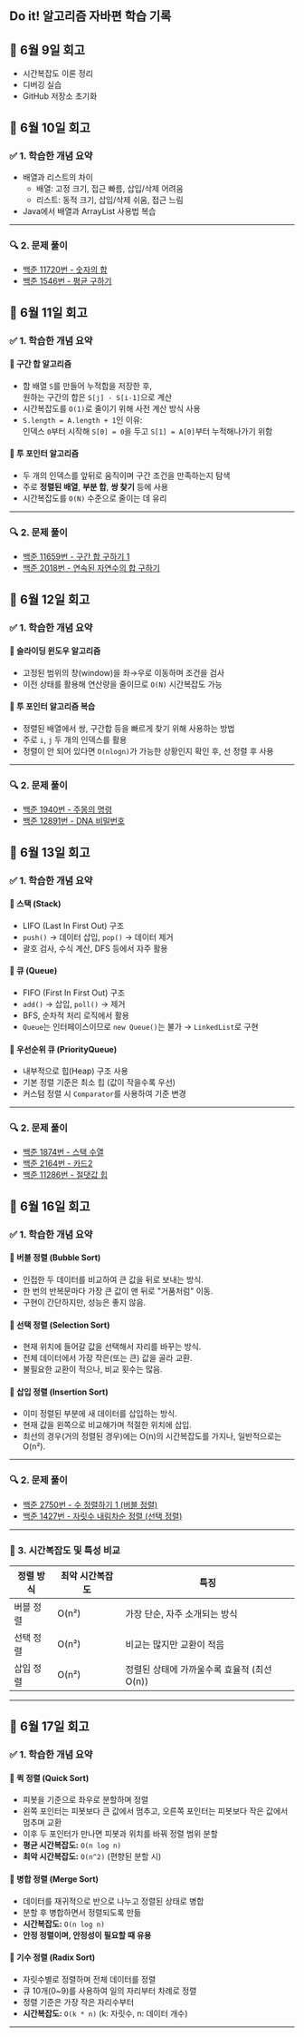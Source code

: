 ## Do it! 알고리즘 자바편 학습 기록

## 📅 6월 9일 회고
- 시간복잡도 이론 정리
- 디버깅 실습
- GitHub 저장소 초기화

## 📅 6월 10일 회고

### ✅ 1. 학습한 개념 요약
- 배열과 리스트의 차이
  - 배열: 고정 크기, 접근 빠름, 삽입/삭제 어려움
  - 리스트: 동적 크기, 삽입/삭제 쉬움, 접근 느림
- Java에서 배열과 ArrayList 사용법 복습

---

### 🔍 2. 문제 풀이
- [백준 11720번 - 숫자의 합](https://www.acmicpc.net/problem/11720)
- [백준 1546번 - 평균 구하기](https://www.acmicpc.net/problem/1546)

## 📅 6월 11일 회고

### ✅ 1. 학습한 개념 요약

#### 📌 구간 합 알고리즘
- 합 배열 `S`를 만들어 누적합을 저장한 후,  
  원하는 구간의 합은 `S[j] - S[i-1]`으로 계산
- 시간복잡도를 `O(1)`로 줄이기 위해 사전 계산 방식 사용
- `S.length = A.length + 1`인 이유:  
  인덱스 `0`부터 시작해 `S[0] = 0`을 두고 `S[1] = A[0]`부터 누적해나가기 위함

#### 📌 투 포인터 알고리즘
- 두 개의 인덱스를 앞뒤로 움직이며 구간 조건을 만족하는지 탐색
- 주로 **정렬된 배열**, **부분 합**, **쌍 찾기** 등에 사용
- 시간복잡도를 `O(N)` 수준으로 줄이는 데 유리

---

### 🔍 2. 문제 풀이
- [백준 11659번 - 구간 합 구하기 1](https://www.acmicpc.net/problem/11659)
- [백준 2018번 - 연속된 자연수의 합 구하기](https://www.acmicpc.net/problem/2018)

## 📅 6월 12일 회고

### ✅ 1. 학습한 개념 요약

#### 📌 슬라이딩 윈도우 알고리즘
- 고정된 범위의 창(window)을 좌→우로 이동하며 조건을 검사
- 이전 상태를 활용해 연산량을 줄이므로 `O(N)` 시간복잡도 가능

#### 📌 투 포인터 알고리즘 복습
- 정렬된 배열에서 쌍, 구간합 등을 빠르게 찾기 위해 사용하는 방법
- 주로 `i`, `j` 두 개의 인덱스를 활용
- 정렬이 안 되어 있다면 `O(nlogn)`가 가능한 상황인지 확인 후, 선 정렬 후 사용

---

### 🔍 2. 문제 풀이
- [백준 1940번 - 주몽의 명령](https://www.acmicpc.net/problem/1940)
- [백준 12891번 - DNA 비밀번호](https://www.acmicpc.net/problem/12891)

## 📅 6월 13일 회고

### ✅ 1. 학습한 개념 요약

#### 📌 스택 (Stack)
- LIFO (Last In First Out) 구조
- `push()` → 데이터 삽입, `pop()` → 데이터 제거
- 괄호 검사, 수식 계산, DFS 등에서 자주 활용

#### 📌 큐 (Queue)
- FIFO (First In First Out) 구조
- `add()` → 삽입, `poll()` → 제거
- BFS, 순차적 처리 로직에서 활용
- `Queue`는 인터페이스이므로 `new Queue()`는 불가 → `LinkedList`로 구현

#### 📌 우선순위 큐 (PriorityQueue)
- 내부적으로 힙(Heap) 구조 사용
- 기본 정렬 기준은 최소 힙 (값이 작을수록 우선)
- 커스텀 정렬 시 `Comparator`를 사용하여 기준 변경

---

### 🔍 2. 문제 풀이

- [백준 1874번 - 스택 수열](https://www.acmicpc.net/problem/1874)
- [백준 2164번 - 카드2](https://www.acmicpc.net/problem/2164)
- [백준 11286번 - 절댓값 힙](https://www.acmicpc.net/problem/11286)

## 📅 6월 16일 회고

### ✅ 1. 학습한 개념 요약

#### 📌 버블 정렬 (Bubble Sort)
- 인접한 두 데이터를 비교하여 큰 값을 뒤로 보내는 방식.
- 한 번의 반복문마다 가장 큰 값이 맨 뒤로 "거품처럼" 이동.
- 구현이 간단하지만, 성능은 좋지 않음.

#### 📌 선택 정렬 (Selection Sort)
- 현재 위치에 들어갈 값을 선택해서 자리를 바꾸는 방식.
- 전체 데이터에서 가장 작은(또는 큰) 값을 골라 교환.
- 불필요한 교환이 적으나, 비교 횟수는 많음.

#### 📌 삽입 정렬 (Insertion Sort)
- 이미 정렬된 부분에 새 데이터를 삽입하는 방식.
- 현재 값을 왼쪽으로 비교해가며 적절한 위치에 삽입.
- 최선의 경우(거의 정렬된 경우)에는 O(n)의 시간복잡도를 가지나, 일반적으로는 O(n²).

---

### 🔍 2. 문제 풀이

- [백준 2750번 - 수 정렬하기 1 (버블 정렬)](https://www.acmicpc.net/problem/2750)
- [백준 1427번 - 자릿수 내림차순 정렬 (선택 정렬)](https://www.acmicpc.net/problem/1427)

---

### 🧠 3. 시간복잡도 및 특성 비교

| 정렬 방식 | 최악 시간복잡도 | 특징 |
|-----------|----------------|------|
| 버블 정렬 | O(n²)         | 가장 단순, 자주 소개되는 방식 |
| 선택 정렬 | O(n²)         | 비교는 많지만 교환이 적음 |
| 삽입 정렬 | O(n²)         | 정렬된 상태에 가까울수록 효율적 (최선 O(n)) |

---

## 📅 6월 17일 회고

### ✅ 1. 학습한 개념 요약

#### 📌 퀵 정렬 (Quick Sort)
- 피봇을 기준으로 좌우로 분할하며 정렬
- 왼쪽 포인터는 피봇보다 큰 값에서 멈추고, 오른쪽 포인터는 피봇보다 작은 값에서 멈추며 교환
- 이후 두 포인터가 만나면 피봇과 위치를 바꿔 정렬 범위 분할
- **평균 시간복잡도:** `O(n log n)`  
- **최악 시간복잡도:** `O(n^2)` (편향된 분할 시)

#### 📌 병합 정렬 (Merge Sort)
- 데이터를 재귀적으로 반으로 나누고 정렬된 상태로 병합
- 분할 후 병합하면서 정렬되도록 만듦
- **시간복잡도:** `O(n log n)`  
- **안정 정렬이며, 안정성이 필요할 때 유용**

#### 📌 기수 정렬 (Radix Sort)
- 자릿수별로 정렬하며 전체 데이터를 정렬
- 큐 10개(0~9)를 사용하여 일의 자리부터 차례로 정렬
- 정렬 기준은 가장 작은 자리수부터
- **시간복잡도:** `O(k * n)` (k: 자릿수, n: 데이터 개수)

---

